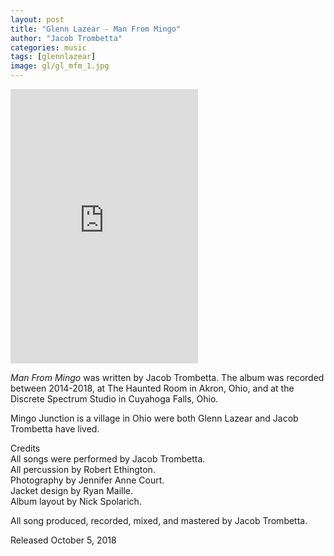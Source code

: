 ```yaml
---
layout: post
title: "Glenn Lazear - Man From Mingo"
author: "Jacob Trombetta"
categories: music
tags: [glennlazear]
image: gl/gl_mfm_1.jpg
---
```


<div class="bandcamp">
  <iframe style="border: 0; height: 439px;" src="https://bandcamp.com/EmbeddedPlayer/album=2136088262/size=large/bgcol=ffffff/linkcol=e99708/artwork=small/transparent=true/" seamless><a href="http://discretespectrum.bandcamp.com/album/man-from-mingo">Man From Mingo by Glenn Lazear</a></iframe>
</div>

*Man From Mingo* was written by Jacob Trombetta. The album was recorded between 2014-2018, at The Haunted Room in Akron, Ohio, and at the Discrete Spectrum Studio in Cuyahoga Falls, Ohio.

Mingo Junction is a village in Ohio were both Glenn Lazear and Jacob Trombetta have lived.

Credits  
All songs were performed by Jacob Trombetta.  
All percussion by Robert Ethington.  
Photography by Jennifer Anne Court.  
Jacket design by Ryan Maille.  
Album layout by Nick Spolarich.

All song produced, recorded, mixed, and mastered by Jacob Trombetta.

Released October 5, 2018
